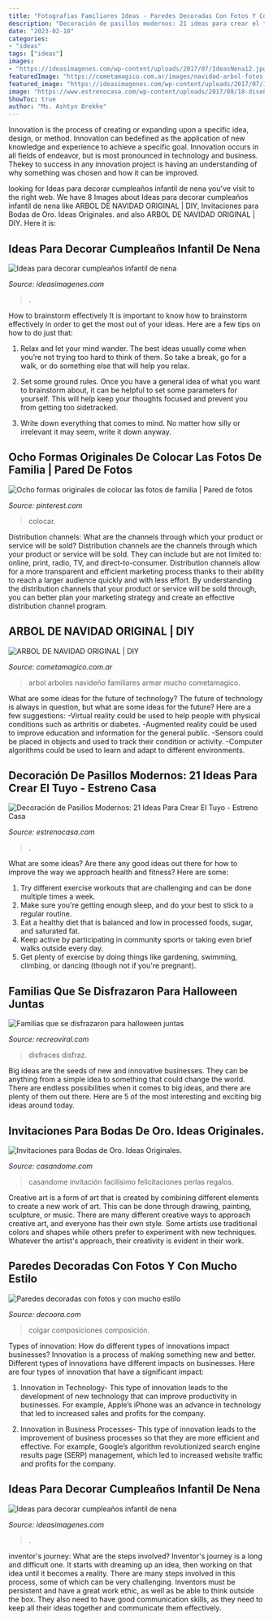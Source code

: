 ```yaml
---
title: "Fotografias Familiares Ideas - Paredes Decoradas Con Fotos Y Con Mucho Estilo"
description: "Decoración de pasillos modernos: 21 ideas para crear el tuyo"
date: "2023-02-10"
categories:
- "ideas"
tags: ["ideas"]
images:
- "https://ideasimagenes.com/wp-content/uploads/2017/07/IdeasNena12.jpg"
featuredImage: "https://cometamagico.com.ar/images/navidad-arbol-fotos.jpg"
featured_image: "https://ideasimagenes.com/wp-content/uploads/2017/07/IdeasNena12.jpg"
image: "https://www.estrenocasa.com/wp-content/uploads/2017/08/18-diseño-3.jpg"
ShowToc: true
author: "Ms. Ashtyn Brekke"
---
```



Innovation is the process of creating or expanding upon a specific idea, design, or method. Innovation can bedefined as the application of new knowledge and experience to achieve a specific goal. Innovation occurs in all fields of endeavor, but is most pronounced in technology and business. Thekey to success in any innovation project is having an understanding of why something was chosen and how it can be improved.

	

		
looking for Ideas para decorar cumpleaños infantil de nena you've visit to the right web. We have 8 Images about Ideas para decorar cumpleaños infantil de nena like ARBOL DE NAVIDAD ORIGINAL | DIY, Invitaciones para Bodas de Oro. Ideas Originales. and also ARBOL DE NAVIDAD ORIGINAL | DIY. Here it is:
		
    
## Ideas Para Decorar Cumpleaños Infantil De Nena

<img loading=lazy src="https://ideasimagenes.com/wp-content/uploads/2017/07/IdeasNena9.jpg" onerror="this.onerror=null;this.src='https://tse4.mm.bing.net/th?id=OIP.SmhpVwiXWirjKimlMX16aQHaJ4&amp;pid=15.1';" alt="Ideas para decorar cumpleaños infantil de nena">

_Source: ideasimagenes.com_

>. 

	

How to brainstorm effectively
It is important to know how to brainstorm effectively in order to get the most out of your ideas. Here are a few tips on how to do just that:
1. Relax and let your mind wander. The best ideas usually come when you’re not trying too hard to think of them. So take a break, go for a walk, or do something else that will help you relax.

2. Set some ground rules. Once you have a general idea of what you want to brainstorm about, it can be helpful to set some parameters for yourself. This will help keep your thoughts focused and prevent you from getting too sidetracked.

3. Write down everything that comes to mind. No matter how silly or irrelevant it may seem, write it down anyway.

    
## Ocho Formas Originales De Colocar Las Fotos De Familia | Pared De Fotos

<img loading=lazy src="https://i.pinimg.com/736x/69/cb/c7/69cbc7dc7c099afa530d773a5a2ca870.jpg" onerror="this.onerror=null;this.src='https://tse3.mm.bing.net/th?id=OIP.GGZC4C3gB3gy32GFU4meewHaJ3&amp;pid=15.1';" alt="Ocho formas originales de colocar las fotos de familia | Pared de fotos">

_Source: pinterest.com_

>colocar. 

	

Distribution channels: What are the channels through which your product or service will be sold?
Distribution channels are the channels through which your product or service will be sold. They can include but are not limited to: online, print, radio, TV, and direct-to-consumer. Distribution channels allow for a more transparent and efficient marketing process thanks to their ability to reach a larger audience quickly and with less effort. By understanding the distribution channels that your product or service will be sold through, you can better plan your marketing strategy and create an effective distribution channel program.

    
## ARBOL DE NAVIDAD ORIGINAL | DIY

<img loading=lazy src="https://cometamagico.com.ar/images/navidad-arbol-fotos.jpg" onerror="this.onerror=null;this.src='https://tse2.mm.bing.net/th?id=OIP.JZikaocoHYZbziikAbrPwgHaCx&amp;pid=15.1';" alt="ARBOL DE NAVIDAD ORIGINAL | DIY">

_Source: cometamagico.com.ar_

>arbol arboles navideño familiares armar mucho cometamagico. 

	

What are some ideas for the future of technology?
The future of technology is always in question, but what are some ideas for the future? Here are a few suggestions: 
-Virtual reality could be used to help people with physical conditions such as arthritis or diabetes. 
-Augmented reality could be used to improve education and information for the general public. 
-Sensors could be placed in objects and used to track their condition or activity. 
-Computer algorithms could be used to learn and adapt to different environments.

    
## Decoración De Pasillos Modernos: 21 Ideas Para Crear El Tuyo - Estreno Casa

<img loading=lazy src="https://www.estrenocasa.com/wp-content/uploads/2017/08/18-diseño-3.jpg" onerror="this.onerror=null;this.src='https://tse4.mm.bing.net/th?id=OIP.ShXLcKQTKRQECczqNpnF3gHaLG&amp;pid=15.1';" alt="Decoración de Pasillos Modernos: 21 Ideas Para Crear El Tuyo - Estreno Casa">

_Source: estrenocasa.com_

>. 

	

What are some ideas?
Are there any good ideas out there for how to improve the way we approach health and fitness? Here are some: 
1. Try different exercise workouts that are challenging and can be done multiple times a week. 
2. Make sure you're getting enough sleep, and do your best to stick to a regular routine. 
3. Eat a healthy diet that is balanced and low in processed foods, sugar, and saturated fat. 
4. Keep active by participating in community sports or taking even brief walks outside every day. 
5. Get plenty of exercise by doing things like gardening, swimming, climbing, or dancing (though not if you're pregnant).

    
## Familias Que Se Disfrazaron Para Halloween Juntas

<img loading=lazy src="http://www.recreoviral.com/wp-content/uploads/2014/10/T71vI8Z.jpg" onerror="this.onerror=null;this.src='https://tse3.mm.bing.net/th?id=OIP.l-MHjLBGNm-jPH9Do0i0JQHaLH&amp;pid=15.1';" alt="Familias que se disfrazaron para halloween juntas">

_Source: recreoviral.com_

>disfraces disfraz. 

	

Big ideas are the seeds of new and innovative businesses. They can be anything from a simple idea to something that could change the world. There are endless possibilities when it comes to big ideas, and there are plenty of them out there. Here are 5 of the most interesting and exciting big ideas around today.

    
## Invitaciones Para Bodas De Oro. Ideas Originales.

<img loading=lazy src="http://casandome.com/wp-content/uploads/2014/12/invitaciones-para-bodas-de-oro-4.jpg" onerror="this.onerror=null;this.src='https://tse3.mm.bing.net/th?id=OIP.R0-QIVINz1GkDat1_UrYFQHaHb&amp;pid=15.1';" alt="Invitaciones para Bodas de Oro. Ideas Originales.">

_Source: casandome.com_

>casandome invitación facilisimo felicitaciones perlas regalos. 

	

Creative art is a form of art that is created by combining different elements to create a new work of art. This can be done through drawing, painting, sculpture, or music. There are many different creative ways to approach creative art, and everyone has their own style. Some artists use traditional colors and shapes while others prefer to experiment with new techniques. Whatever the artist's approach, their creativity is evident in their work.

    
## Paredes Decoradas Con Fotos Y Con Mucho Estilo

<img loading=lazy src="https://www.decoora.com/wp-content/uploads/2018/08/paredes-fotos-composiciones.jpg" onerror="this.onerror=null;this.src='https://tse4.mm.bing.net/th?id=OIP.PewUsf3Y3EaR8eYhsF0oawHaDk&amp;pid=15.1';" alt="Paredes decoradas con fotos y con mucho estilo">

_Source: decoora.com_

>colgar composiciones composición. 

	

Types of innovation: How do different types of innovations impact businesses?
Innovation is a process of making something new and better. Different types of innovations have different impacts on businesses. Here are four types of innovation that have a significant impact:
1. Innovation in Technology- This type of innovation leads to the development of new technology that can improve productivity in businesses. For example, Apple’s iPhone was an advance in technology that led to increased sales and profits for the company.

2. Innovation in Business Processes- This type of innovation leads to the improvement of business processes so that they are more efficient and effective. For example, Google’s algorithm revolutionized search engine results page (SERP) management, which led to increased website traffic and profits for the company.


    
## Ideas Para Decorar Cumpleaños Infantil De Nena

<img loading=lazy src="https://ideasimagenes.com/wp-content/uploads/2017/07/IdeasNena12.jpg" onerror="this.onerror=null;this.src='https://tse4.mm.bing.net/th?id=OIP.eyXNYV94cCKMJ8nIY-PLpAHaJ4&amp;pid=15.1';" alt="Ideas para decorar cumpleaños infantil de nena">

_Source: ideasimagenes.com_

>. 

	

inventor's journey: What are the steps involved?
Inventor's journey is a long and difficult one. It starts with dreaming up an idea, then working on that idea until it becomes a reality. There are many steps involved in this process, some of which can be very challenging. Inventors must be persistent and have a great work ethic, as well as be able to think outside the box. They also need to have good communication skills, as they need to keep all their ideas together and communicate them effectively.


